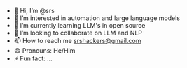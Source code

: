 - 👋 Hi, I’m @srs
- 👀 I’m interested in automation and large language models
- 🌱 I’m currently learning LLM's in open source
- 💞️ I’m looking to collaborate on LLM and NLP
- 📫 How to reach me srshackers@gmail.com
- 😄 Pronouns: He/Him
- ⚡ Fun fact: ...

<!---
srshackers/srshackers is a ✨ special ✨ repository because its `README.md` (this file) appears on your GitHub profile.
You can click the Preview link to take a look at your changes.
--->
